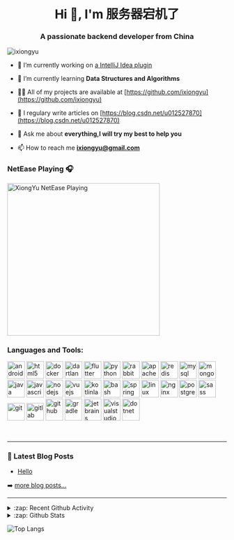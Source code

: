 
<h1 align="center">Hi 👋, I'm 服务器宕机了</h1>
<h3 align="center">A passionate backend developer from China</h3>

<p align="left"> <img src="https://komarev.com/ghpvc/?username=ixiongyu" alt="ixiongyu" /> </p>


- 🔭 I’m currently working on [a IntelliJ Idea plugin](https://github.com/ixiongyu/JpaSelectiveColumns)

- 🌱 I’m currently learning **Data Structures and Algorithms**

- 👨‍💻 All of my projects are available at [https://github.com/ixiongyu](https://github.com/ixiongyu)

- 📝 I regulary write articles on [https://blog.csdn.net/u012527870](https://blog.csdn.net/u012527870)

- 💬 Ask me about **everything,I will try my best to help you**

- 📫 How to reach me **ixiongyu@gmail.com**


### NetEase Playing 🎧
[<img src="https://www.logo.wine/a/logo/NetEase_Music/NetEase_Music-Logo.wine.svg" alt="XiongYu NetEase Playing" width="350" />](https://music.163.com/#/playlist?id=8218475)


### Languages and Tools:

<p align="left"><img src="https://www.vectorlogo.zone/logos/android/android-official.svg" alt="android" width="40" height="40"/>
  <img src="https://www.vectorlogo.zone/logos/w3_html5/w3_html5-icon.svg" alt="html5" width="40" height="40"/> 
  <img src="https://www.vectorlogo.zone/logos/docker/docker-tile.svg" alt="docker" width="40" height="40"/> 
  <img src="https://www.vectorlogo.zone/logos/dartlang/dartlang-icon.svg" alt="dartlang" width="40" height="40"/>
  <img src="https://www.vectorlogo.zone/logos/flutterio/flutterio-icon.svg" alt="flutter" width="40" height="40"/> 
  <img src="https://www.vectorlogo.zone/logos/python/python-icon.svg" alt="python" width="40" height="40"/> 
  <img src="https://www.vectorlogo.zone/logos/rabbitmq/rabbitmq-icon.svg" alt="rabbitmq" width="40" height="40"/>
  <img src="https://www.vectorlogo.zone/logos/apache_kafka/apache_kafka-vertical.svg" alt="
apache_kafka" width="40" height="40"/>
  <img src="https://www.vectorlogo.zone/logos/redis/redis-icon.svg" alt="redis" width="40" height="40"/> 
  <img src="https://www.vectorlogo.zone/logos/mysql/mysql-icon.svg" alt="mysql" width="40" height="40"/> 
  <img src="https://www.vectorlogo.zone/logos/mongodb/mongodb-icon.svg" alt="mongodb" width="40" height="40"/> 
  <img src="https://www.vectorlogo.zone/logos/java/java-icon.svg" alt="java" width="40" height="40"/> 
  <img src="https://www.vectorlogo.zone/logos/javascript/javascript-vertical.svg" alt="javascript" width="40" height="40"/>
  <img src="https://www.vectorlogo.zone/logos/nodejs/nodejs-icon.svg" alt="nodejs" width="40" height="40"/> 
  <img src="https://www.vectorlogo.zone/logos/vuejs/vuejs-icon.svg" alt="vuejs" width="40" height="40"/> 
  <img src="https://www.vectorlogo.zone/logos/kotlinlang/kotlinlang-icon.svg" alt="kotlinlang" width="40" height="40"/> 
  <img src="https://www.vectorlogo.zone/logos/gnu_bash/gnu_bash-icon.svg" alt="bash" width="40" height="40"/>
  <img src="https://www.vectorlogo.zone/logos/springio/springio-icon.svg" alt="spring" width="40" height="40"/> 
  <img src="https://www.vectorlogo.zone/logos/linux/linux-icon.svg" alt="linux" width="40" height="40"/> 
  <img src="https://www.vectorlogo.zone/logos/nginx/nginx-icon.svg" alt="nginx" width="40" height="40"/>
  <img src="https://www.vectorlogo.zone/logos/postgresql/postgresql-icon.svg" alt="postgresql" width="40" height="40"/> 
  <img src="https://www.vectorlogo.zone/logos/golang/golang-icon.svg" alt="sass" width="40" height="40"/> 
  <img src="https://www.vectorlogo.zone/logos/git-scm/git-scm-icon.svg" alt="git" width="40" height="40"/> 
  <img src="https://www.vectorlogo.zone/logos/gitlab/gitlab-icon.svg" alt="gitlab" width="40" height="40"/>
  <img src="https://www.vectorlogo.zone/logos/github/github-icon.svg" alt="github" width="40" height="50"/>
   <img src="https://www.vectorlogo.zone/logos/gradle/gradle-icon.svg" alt="gradle" width="40" height="50"/>
   <img src="https://www.vectorlogo.zone/logos/jetbrains/jetbrains-icon.svg" alt="jetbrains" width="40" height="50"/>
     <img src="https://www.vectorlogo.zone/logos/visualstudio_code/visualstudio_code-icon.svg" alt="visualstudio_code" width="40" height="50"/>
     <img src="https://www.vectorlogo.zone/logos/dotnet/dotnet-vertical.svg" alt="dotnet" width="40" height="50"/>
</p>

<br />


---

### 📕 Latest Blog Posts

<!-- DEVTO:START -->
- [Hello](https://dev.to/ixiongyu/hello-j0p)
<!-- DEVTO:END -->

➡️ [more blog posts...](https://dev.to/ixiongyu)

---

<details>
  <summary>:zap: Recent Github Activity</summary>

 <!--START_SECTION:activity-->
1. ❗️ Closed issue [#430](https://github.com/elunez/eladmin/issues/430) in [elunez/eladmin](https://github.com/elunez/eladmin)
2. ❗️ Opened issue [#430](https://github.com/elunez/eladmin/issues/430) in [elunez/eladmin](https://github.com/elunez/eladmin)
<!--END_SECTION:activity-->

</details>

<details>
  <summary>:zap: Github Stats</summary>

<p>&nbsp;<img align="center" src="https://github-readme-stats.vercel.app/api?username=ixiongyu&show_icons=true" alt="ixiongyu" /></p>

</details>

[website]: https://blog.csdn.net/u012527870

![Top Langs](https://github-readme-stats.vercel.app/api/top-langs/?username=ixiongyu&hide=TeX&layout=compact)






